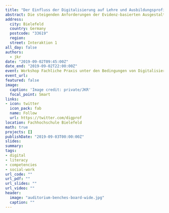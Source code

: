 ```yaml
---
title: "Der Einfluss der Digitalisierung auf Lehre und Ausbildungsprofile in der Sozialen Arbeit: Digitalkompetenz und Data Literacy als notwendige professionelle Kompetenzen für Soziale Arbeit"
abstract: Die steigenden Anforderungen der Evidenz-basierten Ausgestaltung in professionellen Kontexten von Sozialer Arbeit stellt zunehmende Herausforderungen an die Ausbildungsprofile in der Lehre dar. Der zunehmende Trend zu quantitativen Formen der Vermittlung von Evidenz wird durch die Digitalisierung noch weiter beschleunigt und manifestiert die Notwendigkeit der Verbindung qualitativer und quantitativer Kompetenzen zur Ausbildung einer umfassenden Data Literacy, also dem verständigen Umgang mit Daten und deren Interpretation. Gerade in der Sozialen Arbeit ist es jedoch wichtig, Datenermittlung und -interpretation als umfassendes Konzept zu vermitteln. Am Beispiel der sozialraumorientierten Arbeit und der Methode der Netzwerkanakyse stellt dieser Beitrag neue Möglichkeiten einer Verbindung von qualitativen und quantitativen Methoden in der Netzwerkanalyse vor und diskutiert notwendige Kompetenzprofile sowie Voraussetzungen für eine erfolgreiche Kompetenzvermittlung in der Lehre unter Berücksichtigung methodischer Kenntnisse, ethischer Fragestellungen und kritischer Reflexionsfähigkeit in einer von Digitalisierung geprägten sozialen Wirklichkeit und vom digitalen Kapitalismus geprägten gesellschaftlichen Gesamtkontexts.
address:
  city: Bielefeld
  country: Germany
  postcode: "33619"
  region:
  street: Interaktion 1
all_day: false
authors:
  - jkr
date: "2019-09-02T09:45:00Z"
date_end: "2019-09-02T22:00:00Z"
event: Workshop Fachliche Praxis unter den Bedingungen von Digitalisierung - Zur Frage digitaler Transformation in Gesundheit, Pflege und Sozialer Arbeit
event_url:
featured: false
image:
  caption: 'Image credit: private/JKR'
  focal_point: Smart
links:
- icon: twitter
  icon_pack: fab
  name: Follow
  url: https://twitter.com/digprof
location: Fachhochschule Bielefeld
math: true
projects: []
publishDate: "2019-09-03T00:00:00Z"
slides:
summary:
tags:
- digital
- literacy
- competencies
- social-work
url_code: ""
url_pdf: ""
url_slides: ""
url_video: ""
header:
  image: "auditorium-benches-board-wide.jpg"
  caption: ""
---
```

